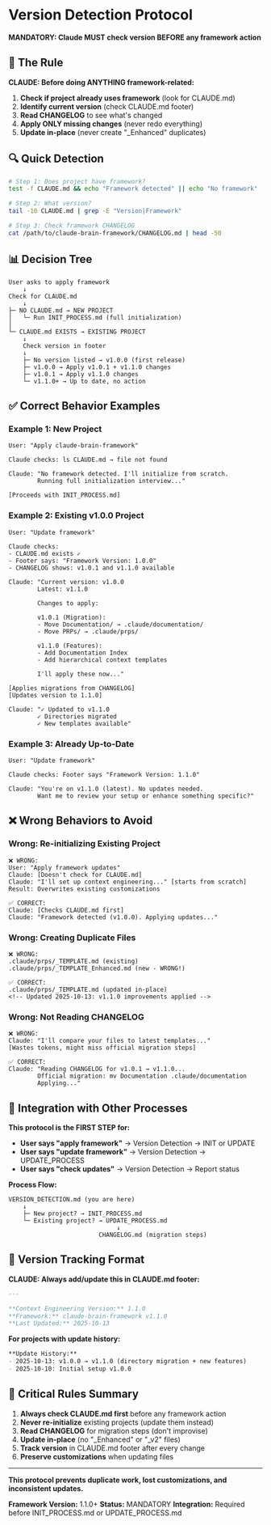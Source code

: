 # Version Detection Protocol

**MANDATORY: Claude MUST check version BEFORE any framework action**

## 🚨 The Rule

**CLAUDE: Before doing ANYTHING framework-related:**

1. **Check if project already uses framework** (look for CLAUDE.md)
2. **Identify current version** (check CLAUDE.md footer)
3. **Read CHANGELOG** to see what's changed
4. **Apply ONLY missing changes** (never redo everything)
5. **Update in-place** (never create "_Enhanced" duplicates)

## 🔍 Quick Detection

```bash
# Step 1: Does project have framework?
test -f CLAUDE.md && echo "Framework detected" || echo "No framework"

# Step 2: What version?
tail -10 CLAUDE.md | grep -E "Version|Framework"

# Step 3: Check framework CHANGELOG
cat /path/to/claude-brain-framework/CHANGELOG.md | head -50
```

## 📊 Decision Tree

```
User asks to apply framework
    ↓
Check for CLAUDE.md
    ↓
├─ NO CLAUDE.md → NEW PROJECT
│   └─ Run INIT_PROCESS.md (full initialization)
│
└─ CLAUDE.md EXISTS → EXISTING PROJECT
    ↓
    Check version in footer
    ↓
    ├─ No version listed → v1.0.0 (first release)
    ├─ v1.0.0 → Apply v1.0.1 + v1.1.0 changes
    ├─ v1.0.1 → Apply v1.1.0 changes
    └─ v1.1.0+ → Up to date, no action
```

## ✅ Correct Behavior Examples

### Example 1: New Project
```
User: "Apply claude-brain-framework"

Claude checks: ls CLAUDE.md → file not found

Claude: "No framework detected. I'll initialize from scratch.
        Running full initialization interview..."

[Proceeds with INIT_PROCESS.md]
```

### Example 2: Existing v1.0.0 Project
```
User: "Update framework"

Claude checks:
- CLAUDE.md exists ✓
- Footer says: "Framework Version: 1.0.0"
- CHANGELOG shows: v1.0.1 and v1.1.0 available

Claude: "Current version: v1.0.0
        Latest: v1.1.0

        Changes to apply:

        v1.0.1 (Migration):
        - Move Documentation/ → .claude/documentation/
        - Move PRPs/ → .claude/prps/

        v1.1.0 (Features):
        - Add Documentation Index
        - Add hierarchical context templates

        I'll apply these now..."

[Applies migrations from CHANGELOG]
[Updates version to 1.1.0]

Claude: "✓ Updated to v1.1.0
        ✓ Directories migrated
        ✓ New templates available"
```

### Example 3: Already Up-to-Date
```
User: "Update framework"

Claude checks: Footer says "Framework Version: 1.1.0"

Claude: "You're on v1.1.0 (latest). No updates needed.
        Want me to review your setup or enhance something specific?"
```

## ❌ Wrong Behaviors to Avoid

### Wrong: Re-initializing Existing Project
```
❌ WRONG:
User: "Apply framework updates"
Claude: [Doesn't check for CLAUDE.md]
Claude: "I'll set up context engineering..." [starts from scratch]
Result: Overwrites existing customizations

✅ CORRECT:
Claude: [Checks CLAUDE.md first]
Claude: "Framework detected (v1.0.0). Applying updates..."
```

### Wrong: Creating Duplicate Files
```
❌ WRONG:
.claude/prps/_TEMPLATE.md (existing)
.claude/prps/_TEMPLATE_Enhanced.md (new - WRONG!)

✅ CORRECT:
.claude/prps/_TEMPLATE.md (updated in-place)
<!-- Updated 2025-10-13: v1.1.0 improvements applied -->
```

### Wrong: Not Reading CHANGELOG
```
❌ WRONG:
Claude: "I'll compare your files to latest templates..."
[Wastes tokens, might miss official migration steps]

✅ CORRECT:
Claude: "Reading CHANGELOG for v1.0.1 → v1.1.0...
        Official migration: mv Documentation .claude/documentation
        Applying..."
```

## 🔄 Integration with Other Processes

**This protocol is the FIRST STEP for:**

- **User says "apply framework"** → Version Detection → INIT or UPDATE
- **User says "update framework"** → Version Detection → UPDATE_PROCESS
- **User says "check updates"** → Version Detection → Report status

**Process Flow:**
```
VERSION_DETECTION.md (you are here)
    ↓
    ├─ New project? → INIT_PROCESS.md
    └─ Existing project? → UPDATE_PROCESS.md
                              ↓
                         CHANGELOG.md (migration steps)
```

## 📝 Version Tracking Format

**CLAUDE: Always add/update this in CLAUDE.md footer:**

```markdown
---

**Context Engineering Version:** 1.1.0
**Framework:** claude-brain-framework v1.1.0
**Last Updated:** 2025-10-13
```

**For projects with update history:**
```markdown
**Update History:**
- 2025-10-13: v1.0.0 → v1.1.0 (directory migration + new features)
- 2025-10-10: Initial setup v1.0.0
```

## 🎯 Critical Rules Summary

1. **Always check CLAUDE.md first** before any framework action
2. **Never re-initialize** existing projects (update them instead)
3. **Read CHANGELOG** for migration steps (don't improvise)
4. **Update in-place** (no "_Enhanced" or "_v2" files)
5. **Track version** in CLAUDE.md footer after every change
6. **Preserve customizations** when updating files

---

**This protocol prevents duplicate work, lost customizations, and inconsistent updates.**

**Framework Version:** 1.1.0+
**Status:** MANDATORY
**Integration:** Required before INIT_PROCESS.md or UPDATE_PROCESS.md

